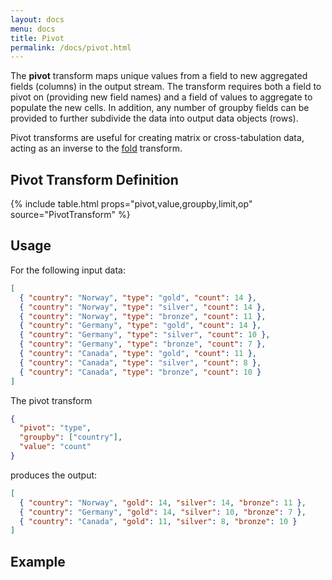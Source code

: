 ```yaml
---
layout: docs
menu: docs
title: Pivot
permalink: /docs/pivot.html
---
```


The **pivot** transform maps unique values from a field to new aggregated fields (columns) in the output stream. The transform requires both a field to pivot on (providing new field names) and a field of values to aggregate to populate the new cells. In addition, any number of groupby fields can be provided to further subdivide the data into output data objects (rows).

Pivot transforms are useful for creating matrix or cross-tabulation data, acting as an inverse to the [fold](fold.html) transform.

## Pivot Transform Definition

{% include table.html props="pivot,value,groupby,limit,op" source="PivotTransform" %}

## Usage

For the following input data:

```json
[
  { "country": "Norway", "type": "gold", "count": 14 },
  { "country": "Norway", "type": "silver", "count": 14 },
  { "country": "Norway", "type": "bronze", "count": 11 },
  { "country": "Germany", "type": "gold", "count": 14 },
  { "country": "Germany", "type": "silver", "count": 10 },
  { "country": "Germany", "type": "bronze", "count": 7 },
  { "country": "Canada", "type": "gold", "count": 11 },
  { "country": "Canada", "type": "silver", "count": 8 },
  { "country": "Canada", "type": "bronze", "count": 10 }
]
```

The pivot transform

```json
{
  "pivot": "type",
  "groupby": ["country"],
  "value": "count"
}
```

produces the output:

```json
[
  { "country": "Norway", "gold": 14, "silver": 14, "bronze": 11 },
  { "country": "Germany", "gold": 14, "silver": 10, "bronze": 7 },
  { "country": "Canada", "gold": 11, "silver": 8, "bronze": 10 }
]
```

## Example

<div class="vl-example" data-name="bar_column_pivot"></div>

<div class="vl-example" data-name="interactive_multi_line_pivot_tooltip"></div>
